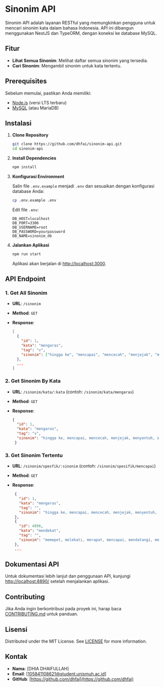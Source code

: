 # Sinonim API

Sinonim API adalah layanan RESTful yang memungkinkan pengguna untuk mencari sinonim kata dalam bahasa Indonesia. API ini dibangun menggunakan NestJS dan TypeORM, dengan koneksi ke database MySQL.

## Fitur

- **Lihat Semua Sinonim**: Melihat daftar semua sinonim yang tersedia.
- **Cari Sinonim**: Mengambil sinonim untuk kata tertentu.


## Prerequisites

Sebelum memulai, pastikan Anda memiliki:

- [Node.js](https://nodejs.org) (versi LTS terbaru)
- [MySQL](https://www.mysql.com) (atau MariaDB)

## Instalasi

1. **Clone Repository**

   ```bash
   git clone https://github.com/dhfai/sinonim-api.git
   cd sinonim-api
   ```

2. **Install Dependencies**

   ```bash
   npm install
   ```

3. **Konfigurasi Environment**

   Salin file `.env.example` menjadi `.env` dan sesuaikan dengan konfigurasi database Anda:

   ```bash
   cp .env.example .env
   ```

   Edit file `.env`:

   ```env
   DB_HOST=localhost
   DB_PORT=3306
   DB_USERNAME=root
   DB_PASSWORD=yourpassword
   DB_NAME=sinonim_db
   ```

4. **Jalankan Aplikasi**

   ```bash
   npm run start
   ```

   Aplikasi akan berjalan di [http://localhost:3000](http://localhost:3000).

## API Endpoint

### 1. **Get All Sinonim**

   - **URL**: `/sinonim`
   - **Method**: `GET`
   - **Response**:

     ```json
     [
       {
         "id": 1,
         "kata": "mengaras",
         "tag": "v",
         "sinonim": ["hingga ke", "mencapai", "mencecah", "menjejak", "menyentuh", "sampai ke"]
       },
       ...
     ]
     ```

### 2. **Get Sinonim By Kata**

   - **URL**: `/sinonim/kata/:kata` (contoh: `/sinonim/kata/mengaras`)
   - **Method**: `GET`
   - **Response**:

     ```json
     {
       "id": 1,
       "kata": "mengaras",
       "tag": "v",
       "sinonim": "hingga ke, mencapai, mencecah, menjejak, menyentuh, sampai ke"
      }
      ```

### 3. **Get Sinonim Tertentu**

   - **URL**: `/sinonim/spesfik/:sinonim` (contoh: `/sinonim/spesifik/mencapai`)
   - **Method**: `GET`
   - **Response**:

     ```json
      {
        "id": 1,
        "kata": "mengaras",
        "tag": "",
        "sinonim": "hingga ke, mencapai, mencecah, menjejak, menyentuh, sampai ke"
      },
      {
        "id": 4896,
        "kata": "mendekat",
        "tag": "",
        "sinonim": "memepet, melekati, merapat, mencapai, mendatangi, menjelang"
      },
      ...
     ```

## Dokumentasi API

Untuk dokumentasi lebih lanjut dan penggunaan API, kunjungi [http://localhost:8890/](http://localhost:8890/) setelah menjalankan aplikasi.


## Contributing

Jika Anda ingin berkontribusi pada proyek ini, harap baca [CONTRIBUTING.md](CONTRIBUTING.md) untuk panduan.

## Lisensi

Distributed under the MIT License. See [LICENSE](LICENSE) for more information.

## Kontak

- **Nama**: [DHIA DHAIFULLAH]
- **Email**: [105841108621@student.unismuh.ac.id]
- **GitHub**: [https://github.com/dhfai](https://github.com/dhfai)